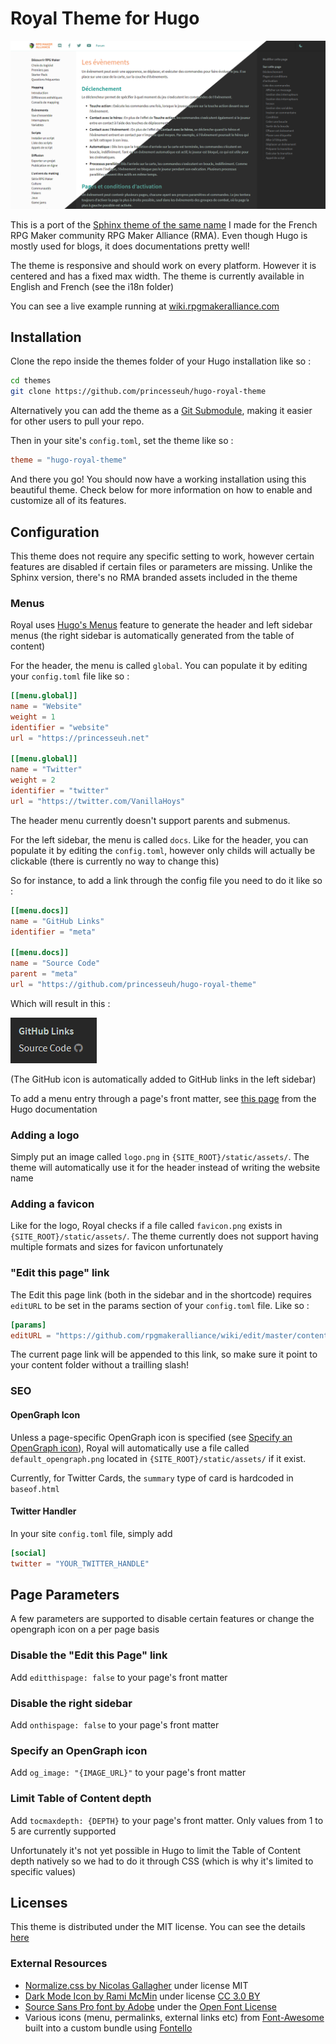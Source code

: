 # Royal Theme for Hugo

![Preview](github_assets/light_dark.png)

This is a port of the [Sphinx theme of the same name](https://github.com/Princesseuh/sphinx-royal-theme) I made for the French RPG Maker community RPG Maker Alliance (RMA). Even though Hugo is mostly used for blogs, it does documentations pretty well!

The theme is responsive and should work on every platform. However it is centered and has a fixed max width. The theme is currently available in English and French (see the i18n folder)

You can see a live example running at [wiki.rpgmakeralliance.com](https://wiki.rpgmakeralliance.com)

## Installation

Clone the repo inside the themes folder of your Hugo installation like so :

```bash
cd themes
git clone https://github.com/princesseuh/hugo-royal-theme
```

Alternatively you can add the theme as a [Git Submodule](https://git-scm.com/book/en/v2/Git-Tools-Submodules), making it easier for other users to pull your repo.

Then in your site's `config.toml`, set the theme like so :

```toml
theme = "hugo-royal-theme"
```

And there you go! You should now have a working installation using this beautiful theme. Check below for more information on how to enable and customize all of its features.

## Configuration

This theme does not require any specific setting to work, however certain features are disabled if certain files or parameters are missing. Unlike the Sphinx version, there's no RMA branded assets included in the theme

### Menus

Royal uses [Hugo's Menus](https://gohugo.io/content-management/menus/) feature to generate the header and left sidebar menus (the right sidebar is automatically generated from the table of content)

For the header, the menu is called `global`. You can populate it by editing your `config.toml` file like so :

```toml
[[menu.global]]
name = "Website"
weight = 1
identifier = "website"
url = "https://princesseuh.net"

[[menu.global]]
name = "Twitter"
weight = 2
identifier = "twitter"
url = "https://twitter.com/VanillaHoys"

```

The header menu currently doesn't support parents and submenus.

For the left sidebar, the menu is called `docs`. Like for the header, you can populate it by editing the `config.toml`, however only childs will actually be clickable (there is currently no way to change this)

So for instance, to add a link through the config file you need to do it like so :

```toml
[[menu.docs]]
name = "GitHub Links"
identifier = "meta"

[[menu.docs]]
name = "Source Code"
parent = "meta"
url = "https://github.com/princesseuh/hugo-royal-theme"
```

Which will result in this :

![Example Menu](github_assets/sidebar-menu-example.png)

(The GitHub icon is automatically added to GitHub links in the left sidebar)

To add a menu entry through a page's front matter, see [this page](https://gohugo.io/content-management/menus/#add-content-to-menus) from the Hugo documentation


### Adding a logo

Simply put an image called `logo.png` in `{SITE_ROOT}/static/assets/`. The theme will automatically use it for the header instead of writing the website name

### Adding a favicon

Like for the logo, Royal checks if a file called `favicon.png` exists in `{SITE_ROOT}/static/assets/`. The theme currently does not support having multiple formats and sizes for favicon unfortunately

### "Edit this page" link

The Edit this page link (both in the sidebar and in the shortcode) requires `editURL` to be set in the params section of your `config.toml` file. Like so :

```toml
[params]
editURL = "https://github.com/rpgmakeralliance/wiki/edit/master/content"
```

The current page link will be appended to this link, so make sure it point to your content folder without a trailling slash!


### SEO

#### OpenGraph Icon

Unless a page-specific OpenGraph icon is specified (see [Specify an OpenGraph icon](#specify-an-opengraph-icon)), Royal will automatically use a file called `default_opengraph.png` located in `{SITE_ROOT}/static/assets/` if it exist.

Currently, for Twitter Cards, the `summary` type of card is hardcoded in `baseof.html`


#### Twitter Handler

In your site `config.toml` file, simply add

```toml
[social]
twitter = "YOUR_TWITTER_HANDLE"
```

## Page Parameters

A few parameters are supported to disable certain features or change the opengraph icon on a per page basis

### Disable the "Edit this Page" link

Add `editthispage: false` to your page's front matter

### Disable the right sidebar

Add `onthispage: false` to your page's front matter

### Specify an OpenGraph icon

Add `og_image: "{IMAGE_URL}"` to your page's front matter

### Limit Table of Content depth

Add `tocmaxdepth: {DEPTH}` to your page's front matter. Only values from 1 to 5 are currently supported

Unfortunately it's not yet possible in Hugo to limit the Table of Content depth natively so we had to do it through CSS (which is why it's limited to specific values)

## Licenses

This theme is distributed under the MIT license. You can see the details [here](LICENSE)

### External Resources
- [Normalize.css by Nicolas Gallagher](https://github.com/necolas/normalize.css) under license MIT
- [Dark Mode Icon by Rami McMin](https://www.flaticon.com/free-icon/moon-phase-outline_53381) under license [CC 3.0 BY](https://creativecommons.org/licenses/by/3.0/)
- [Source Sans Pro font by Adobe](https://fonts.google.com/specimen/Source+Sans+Pro) under the [Open Font License](http://scripts.sil.org/cms/scripts/page.php?site_id=nrsi&id=OFL_web)
- Various icons (menu, permalinks, external links etc) from [Font-Awesome](https://fontawesome.com/) built into a custom bundle using [Fontello](http://fontello.com/)

